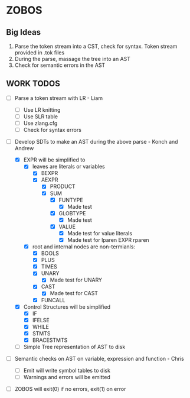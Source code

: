 # ZOBOS

## Big Ideas

1. Parse the token stream into a CST, check for syntax. Token stream provided in .tok files
2. During the parse, massage the tree into an AST
3. Check for semantic errors in the AST

## WORK TODOS

- [ ] Parse a token stream with LR - Liam
	- [ ] Use LR knitting
	- [ ] Use SLR table 
	- [ ] Use zlang.cfg
	- [ ] Check for syntax errors
- [ ] Develop SDTs to make an AST during the above parse - Konch and Andrew
    - [X] EXPR will be simplified to 
        - [X] leaves are literals or variables
            - [X] BEXPR
            - [X] AEXPR
              - [X] PRODUCT
              - [X] SUM
                  - [X] FUNTYPE
                    - [X] Made test
                  - [X] GLOBTYPE
                      - [X] Made test
                  - [X] VALUE
                    - [X] Made test for value literals 
                    - [X] Made test for lparen EXPR rparen 
        - [X] root and internal nodes are non-termianls:
            - [X] BOOLS
            - [X] PLUS
            - [X] TIMES
            - [X] UNARY
                - [X] Made test for UNARY 
            - [x] CAST
                - [x] Made test for CAST
            - [X] FUNCALL
    - [X] Control Structures will be simplified
        - [X] IF
        - [X] IFELSE
        - [X] WHILE
        - [X] STMTS
        - [X] BRACESTMTS
    - [ ] Simple Tree representation of AST to disk
- [ ] Semantic checks on AST on variable, expression and function - Chris
	- [ ] Emit will write symbol tables to disk 
	- [ ] Warnings and errors will be emitted 
- [ ] ZOBOS will exit(0) if no errors, exit(1) on error

